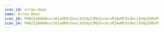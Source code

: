 ```yaml
---
icon_id: arrow-down
name: Arrow Down
icon_16: PHN2ZyB4bWxucz0iaHR0cDovL3d3dy53My5vcmcvMjAwMC9zdmciIHdpZHRoPSIxNiIgaGVpZ2h0PSIxNiIgdmlld0JveD0iMCAwIDE2IDE2Ij48cGF0aCBmaWxsLXJ1bGU9ImV2ZW5vZGQiIGQ9Ik0xMy4wMyA4LjIyYS43NS43NSAwIDAxMCAxLjA2bC00LjI1IDQuMjVhLjc1Ljc1IDAgMDEtMS4wNiAwTDMuNDcgOS4yOGEuNzUuNzUgMCAwMTEuMDYtMS4wNmwyLjk3IDIuOTdWMy43NWEuNzUuNzUgMCAwMTEuNSAwdjcuNDRsMi45Ny0yLjk3YS43NS43NSAwIDAxMS4wNiAweiIvPjwvc3ZnPg==
icon_24: PHN2ZyB4bWxucz0iaHR0cDovL3d3dy53My5vcmcvMjAwMC9zdmciIHdpZHRoPSIyNCIgaGVpZ2h0PSIyNCIgdmlld0JveD0iMCAwIDI0IDI0Ij48cGF0aCBmaWxsLXJ1bGU9ImV2ZW5vZGQiIGQ9Ik00Ljk3IDEzLjIyYS43NS43NSAwIDAwMCAxLjA2bDYuMjUgNi4yNWEuNzUuNzUgMCAwMDEuMDYgMGw2LjI1LTYuMjVhLjc1Ljc1IDAgMTAtMS4wNi0xLjA2bC00Ljk3IDQuOTdWMy43NWEuNzUuNzUgMCAwMC0xLjUgMHYxNC40NGwtNC45Ny00Ljk3YS43NS43NSAwIDAwLTEuMDYgMHoiLz48L3N2Zz4=
---
```

